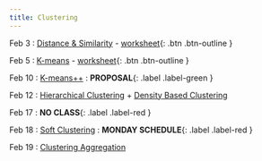 ```yaml
---
title: Clustering
---
```


Feb 3 
: [Distance & Similarity](https://github.com/gallettilance/CS506-Spring2025/raw/main/lecture_03/03_Distance_&_Similarity.pdf) - [worksheet](https://github.com/gallettilance/CS506-Spring2025/blob/main/lecture_03/worksheet_03.ipynb){: .btn .btn-outline }

Feb 5 
: [K-means](https://github.com/gallettilance/CS506-Spring2025/raw/main/lecture_04/04_Clustering_Kmeans.pdf) - [worksheet](https://github.com/gallettilance/CS506-Spring2025/blob/main/lecture_04/worksheet_04.ipynb){: .btn .btn-outline }

Feb 10 
: [K-means++]()
 : **PROPOSAL**{: .label .label-green }

Feb 12 
: [Hierarchical Clustering]() + [Density Based Clustering]()

Feb 17
: **NO CLASS**{: .label .label-red }

Feb 18
: [Soft Clustering]()
  : **MONDAY SCHEDULE**{: .label .label-red }

Feb 19
: [Clustering Aggregation]()
